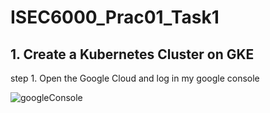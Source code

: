 # ISEC6000_Prac01_Task1

## 1. Create a Kubernetes Cluster on GKE

step 1. Open the Google Cloud and log in my google console

![googleConsole](C:\Users\golde\OneDrive\桌面\googleConsole.png)



